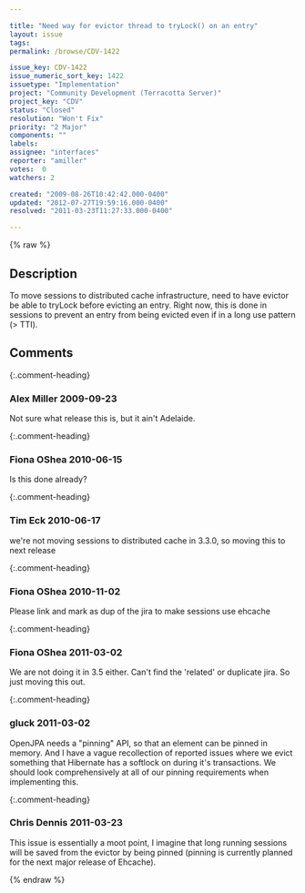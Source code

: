 ```yaml
---

title: "Need way for evictor thread to tryLock() on an entry"
layout: issue
tags: 
permalink: /browse/CDV-1422

issue_key: CDV-1422
issue_numeric_sort_key: 1422
issuetype: "Implementation"
project: "Community Development (Terracotta Server)"
project_key: "CDV"
status: "Closed"
resolution: "Won't Fix"
priority: "2 Major"
components: ""
labels: 
assignee: "interfaces"
reporter: "amiller"
votes:  0
watchers: 2

created: "2009-08-26T10:42:42.000-0400"
updated: "2012-07-27T19:59:16.000-0400"
resolved: "2011-03-23T11:27:33.000-0400"

---
```




{% raw %}



## Description

<div markdown="1" class="description">

To move sessions to distributed cache infrastructure, need to have evictor be able to tryLock before evicting an entry.  Right now, this is done in  sessions to  prevent an entry from being evicted even if in a long use pattern (> TTI).

</div>

## Comments


{:.comment-heading}
### **Alex Miller** <span class="date">2009-09-23</span>

<div markdown="1" class="comment">

Not sure what release this is, but it ain't Adelaide.

</div>


{:.comment-heading}
### **Fiona OShea** <span class="date">2010-06-15</span>

<div markdown="1" class="comment">

Is this done already?

</div>


{:.comment-heading}
### **Tim Eck** <span class="date">2010-06-17</span>

<div markdown="1" class="comment">

we're not moving sessions to distributed cache in 3.3.0, so moving this to next release


</div>


{:.comment-heading}
### **Fiona OShea** <span class="date">2010-11-02</span>

<div markdown="1" class="comment">

Please link and mark as dup of the jira to make sessions use ehcache

</div>


{:.comment-heading}
### **Fiona OShea** <span class="date">2011-03-02</span>

<div markdown="1" class="comment">

We are not doing it in 3.5 either. Can't find the 'related' or duplicate jira. So just moving this out.

</div>


{:.comment-heading}
### **gluck** <span class="date">2011-03-02</span>

<div markdown="1" class="comment">

OpenJPA needs a "pinning" API, so that an element can be pinned in memory. And I have a vague recollection of reported issues where we evict something that Hibernate has a softlock on during it's transactions. We should look comprehensively at all of our pinning requirements when implementing this.

</div>


{:.comment-heading}
### **Chris Dennis** <span class="date">2011-03-23</span>

<div markdown="1" class="comment">

This issue is essentially a moot point, I imagine that long running sessions will be saved from the evictor by being pinned (pinning is currently planned for the next major release of Ehcache).

</div>



{% endraw %}
